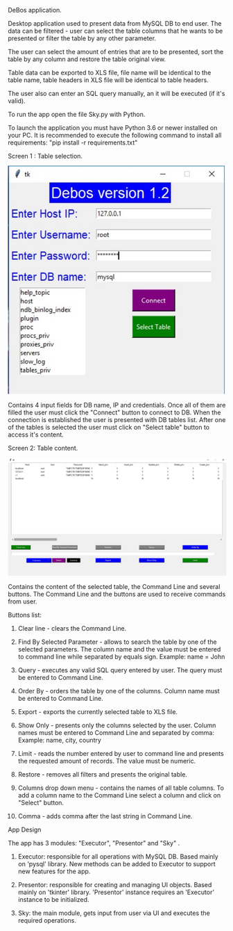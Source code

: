 DeBos application.

Desktop application used to present data from MySQL DB to end user.
The data can be filtered - user can select the table columns that he wants to be presented
or filter the table by any other parameter.

The user can select the amount of entries that are to be presented, sort the table
by any column and restore the table original view.

Table data can be exported to XLS file, file name will be identical to the table name,
table headers in XLS file will be identical to table headers.

The user also can enter an SQL query manually, an it will be executed (if it's valid).

To run the app open the file Sky.py with Python.

To launch the application you must have Python 3.6 or newer installed on your PC.
It is recommended to execute the following command to install all requirements:
"pip install -r requirements.txt"


Screen 1 : Table selection.

<img src="https://github.com/EvgeniyJeka/Debos/blob/master/Debos_screen_1.jpg" alt="Screenshot" width="500" />

Contains 4 input fields for DB name, IP and credentials.
Once all of them are filled the user must click the "Connect" button to connect to DB.
When the connection is established the user is presented with DB tables list.
After one of the tables is selected the user must click on "Select table" button to access it's content.

Screen 2: Table content.

<img src="https://github.com/EvgeniyJeka/Debos/blob/master/Debos_screen_2.jpg" alt="Screenshot" width="700" />

Contains the content of the selected table, the Command Line and several buttons.
The Command Line and the buttons are used to receive commands from user.

Buttons list:

1. Clear line - clears the Command Line.

2. Find By Selected Parameter - allows to search the table by one of the selected parameters.
The column name and the value must be entered to command line while separated by equals sign.
Example:  name = John

3. Query - executes any valid SQL query entered by user. The query must be entered to Command Line.

4. Order By - orders the table by one of the columns. Column name must be entered to Command Line.

5. Export - exports the currently selected table to XLS file.

6. Show Only - presents only the columns selected by the user. Column names must be entered to Command Line and separated by comma:
Example: name, city, country

7. Limit - reads the number entered by user to command line and presents the requested amount of records.
The value must be numeric.

8. Restore - removes all filters and presents the original table.

9. Columns drop down menu - contains the names of all table columns. To add a column name to the Command Line
select a column and click on "Select" button.

10. Comma - adds comma after the last string in Command Line.



App Design

The app has 3 modules: "Executor", "Presentor" and "Sky" .

1. Executor: responsible for all operations with MySQL DB. Based mainly on 'pysql' library.
   New methods can be added to Executor to support new features for the app.

2. Presentor: responsible for creating and managing UI objects. Based mainly on 'tkinter' library.
   'Presentor' instance requires an 'Executor' instance to be initialized.

3. Sky: the main module, gets input from user via UI and executes the required operations.
